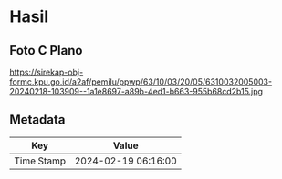 # Hasil

## Foto C Plano

https://sirekap-obj-formc.kpu.go.id/a2af/pemilu/ppwp/63/10/03/20/05/6310032005003-20240218-103909--1a1e8697-a89b-4ed1-b663-955b68cd2b15.jpg


## Metadata

| Key        | Value               |
| ---------- | ------------------- |
| Time Stamp | 2024-02-19 06:16:00 |



